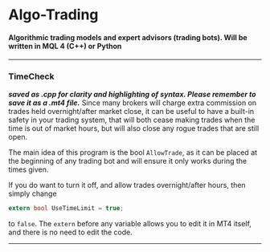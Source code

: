 # Algo-Trading
#### Algorithmic trading models and expert advisors (trading bots). Will be written in MQL 4 (C++) or Python
-----------------------
### TimeCheck
***saved as .cpp for clarity and highlighting of syntax. Please remember to save it as a .mt4 file.***
Since many brokers will charge extra commission on trades held overnight/after market close, it can be useful to have a built-in safety in your trading system, that will both cease making trades when the time is out of market hours, but will also close any rogue trades that are still open.

The main idea of this program is the bool ```AllowTrade```, as it can be placed at the beginning of any trading bot and will ensure it only works during the times given. 

If you do want to turn it off, and allow trades overnight/after hours, then simply change
```C
extern bool UseTimeLimit = true;
```
to ```false```. The ```extern``` before any variable allows you to edit it in MT4 itself, and there is no need to edit the code.

---------------------------------------------------------

